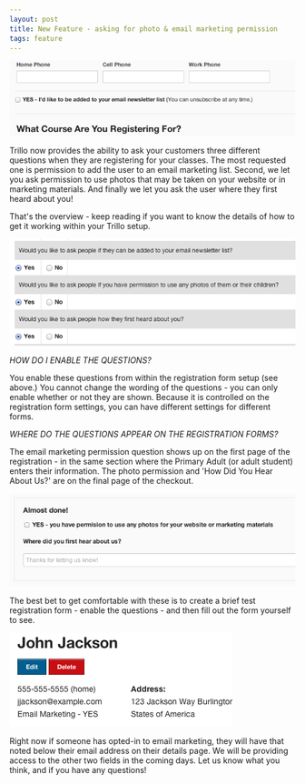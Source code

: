 ```yaml
---
layout: post
title: New Feature - asking for photo & email marketing permission
tags: feature
---
```

<img src="/img/blog/email-mkt-form-ask.png" class="border">

Trillo now provides the ability to ask your customers three different questions when they are registering for your classes.  The most requested one is permission to add the user to an email marketing list.  Second, we let you ask permission to use photos that may be taken on your website or in marketing materials.  And finally we let you ask the user where they first heard about you!

That's the overview - keep reading if you want to know the details of how to get it working within your Trillo setup.

<img src="/img/blog/email-mkt-form-setup.png" class="border">


*HOW DO I ENABLE THE QUESTIONS?*

You enable these questions from within the registration form setup (see above.)  You cannot change the wording of the questions - you can only enable whether or not they are shown.  Because it is controlled on the registration form settings, you can have different settings for different forms.

*WHERE DO THE QUESTIONS APPEAR ON THE REGISTRATION FORMS?*

The email marketing permission question shows up on the first page of the registration - in the same section where the Primary Adult (or adult student) enters their information.  The photo permission and 'How Did You Hear About Us?' are on the final page of the checkout.

<img src="/img/blog/email-mkt-form-otherquestions.png" class="border">


The best bet to get comfortable with these is to create a brief test registration form - enable the questions - and then fill out the form yourself to see.  

<img src="/img/blog/email-mkt-yes-adult.png" class="border">

Right now if someone has opted-in to email marketing, they will have that noted below their email address on their details page.  We will be providing access to the other two fields in the coming days.  Let us know what you think, and if you have any questions!

